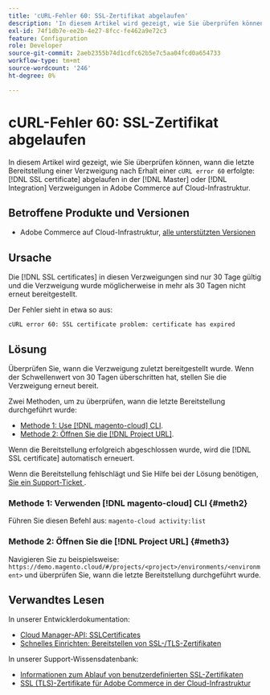 ```yaml
---
title: 'cURL-Fehler 60: SSL-Zertifikat abgelaufen'
description: 'In diesem Artikel wird gezeigt, wie Sie überprüfen können, wann die letzte Bereitstellung einer Verzweigung nach Erhalt eines cURL-Fehlers 60 erfolgte: SSL-Zertifikat ist in den Master- oder Integrationsverzweigungen in Adobe Commerce in der Cloud-Infrastruktur abgelaufen.'
exl-id: 74f1db7e-ee2b-4e27-8fcc-fe462a9e72c3
feature: Configuration
role: Developer
source-git-commit: 2aeb2355b74d1cdfc62b5e7c5aa04fcd0a654733
workflow-type: tm+mt
source-wordcount: '246'
ht-degree: 0%

---
```


# cURL-Fehler 60: SSL-Zertifikat abgelaufen

In diesem Artikel wird gezeigt, wie Sie überprüfen können, wann die letzte Bereitstellung einer Verzweigung nach Erhalt einer `cURL error 60` erfolgte: [!DNL SSL certificate] abgelaufen in der [!DNL Master] oder [!DNL Integration] Verzweigungen in Adobe Commerce auf Cloud-Infrastruktur.

## Betroffene Produkte und Versionen

* Adobe Commerce auf Cloud-Infrastruktur, [alle unterstützten Versionen](https://magento.com/sites/default/files/magento-software-lifecycle-policy.pdf)

## Ursache

Die [!DNL SSL certificates] in diesen Verzweigungen sind nur 30 Tage gültig und die Verzweigung wurde möglicherweise in mehr als 30 Tagen nicht erneut bereitgestellt.

Der Fehler sieht in etwa so aus:

```cURL
cURL error 60: SSL certificate problem: certificate has expired
```

## Lösung

Überprüfen Sie, wann die Verzweigung zuletzt bereitgestellt wurde. Wenn der Schwellenwert von 30 Tagen überschritten hat, stellen Sie die Verzweigung erneut bereit.

Zwei Methoden, um zu überprüfen, wann die letzte Bereitstellung durchgeführt wurde:

* [Methode 1: Use [!DNL magento-cloud] CLI](#meth2).
* [Methode 2: Öffnen Sie die  [!DNL Project URL]](#meth3).

Wenn die Bereitstellung erfolgreich abgeschlossen wurde, wird die [!DNL SSL certificate] automatisch erneuert.

Wenn die Bereitstellung fehlschlägt und Sie Hilfe bei der Lösung benötigen, [ Sie ein Support-Ticket ](https://experienceleague.adobe.com/docs/commerce-knowledge-base/kb/help-center-guide/magento-help-center-user-guide.html#submit-ticket).

### Methode 1: Verwenden [!DNL magento-cloud] CLI {#meth2}

Führen Sie diesen Befehl aus: `magento-cloud activity:list`

### Methode 2: Öffnen Sie die [!DNL Project URL] {#meth3}

Navigieren Sie zu beispielsweise: `https://demo.magento.cloud/#/projects/<project>/environments/<environment>` und überprüfen Sie, wann die letzte Bereitstellung durchgeführt wurde.

## Verwandtes Lesen

In unserer Entwicklerdokumentation:

* [Cloud Manager-API: SSLCertificates](https://developer.adobe.com/experience-cloud/cloud-manager/reference/api/#tag/SSLCertificates)
* [Schnelles Einrichten: Bereitstellen von SSL-/TLS-Zertifikaten](https://experienceleague.adobe.com/en/docs/commerce-cloud-service/user-guide/cdn/setup-fastly/fastly-configuration#provision-ssltls-certificates)

In unserer Support-Wissensdatenbank:

* [Informationen zum Ablauf von benutzerdefinierten SSL-Zertifikaten](https://experienceleague.adobe.com/docs/commerce-knowledge-base/kb/troubleshooting/miscellaneous/custom-ssl-certificate-expiration-information.html)
* [SSL (TLS)-Zertifikate für Adobe Commerce in der Cloud-Infrastruktur](https://experienceleague.adobe.com/docs/commerce-knowledge-base/kb/how-to/ssl-tls-certificates-for-magento-commerce-cloud-faq.html)
